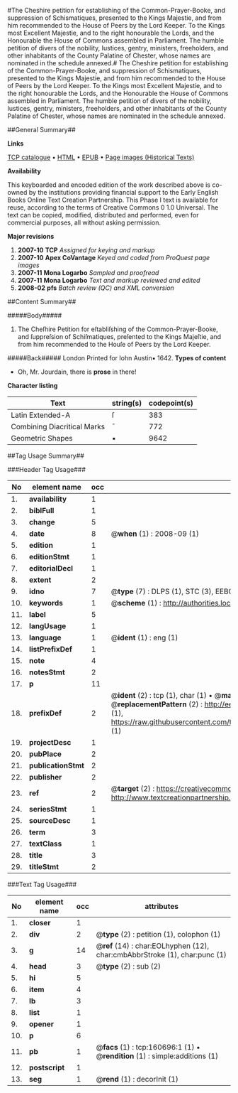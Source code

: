 #The Cheshire petition for establishing of the Common-Prayer-Booke, and suppression of Schismatiques, presented to the Kings Majestie, and from him recommended to the House of Peers by the Lord Keeper. To the Kings most Excellent Majestie, and to the right honourable the Lords, and the Honourable the House of Commons assembled in Parliament. The humble petition of divers of the nobility, Iustices, gentry, ministers, freeholders, and other inhabitants of the County Palatine of Chester, whose names are nominated in the schedule annexed.#
The Cheshire petition for establishing of the Common-Prayer-Booke, and suppression of Schismatiques, presented to the Kings Majestie, and from him recommended to the House of Peers by the Lord Keeper. To the Kings most Excellent Majestie, and to the right honourable the Lords, and the Honourable the House of Commons assembled in Parliament. The humble petition of divers of the nobility, Iustices, gentry, ministers, freeholders, and other inhabitants of the County Palatine of Chester, whose names are nominated in the schedule annexed.

##General Summary##

**Links**

[TCP catalogue](http://www.ota.ox.ac.uk/tcp/)  • 
[HTML](http://tei.it.ox.ac.uk/tcp/Texts-HTML/free/A79/A79453.html)  • 
[EPUB](http://tei.it.ox.ac.uk/tcp/Texts-EPUB/free/A79/A79453.epub) • 
[Page images (Historical Texts)](https://data.historicaltexts.jisc.ac.uk/view?pubId=eebo-99869110e&pageId=eebo-99869110e-160696-1)

**Availability**

This keyboarded and encoded edition of the
	       work described above is co-owned by the institutions
	       providing financial support to the Early English Books
	       Online Text Creation Partnership. This Phase I text is
	       available for reuse, according to the terms of Creative
	       Commons 0 1.0 Universal. The text can be copied,
	       modified, distributed and performed, even for
	       commercial purposes, all without asking permission.

**Major revisions**

1. __2007-10__ __TCP__ *Assigned for keying and markup*
1. __2007-10__ __Apex CoVantage__ *Keyed and coded from ProQuest page images*
1. __2007-11__ __Mona Logarbo__ *Sampled and proofread*
1. __2007-11__ __Mona Logarbo__ *Text and markup reviewed and edited*
1. __2008-02__ __pfs__ *Batch review (QC) and XML conversion*

##Content Summary##

#####Body#####

1. The Cheſhire Petition for eſtabliſshing of the Common-Prayer-Booke, and ſuppreſsion of Schiſmatiques, preſented to the Kings Majeſtie, and from him recommended to the Houſe of Peers by the Lord Keeper.

#####Back#####
London Printed for Iohn Austin▪ 1642.
**Types of content**

  * Oh, Mr. Jourdain, there is **prose** in there!

**Character listing**


|Text|string(s)|codepoint(s)|
|---|---|---|
|Latin Extended-A|ſ|383|
|Combining             Diacritical Marks|̄|772|
|Geometric Shapes|▪|9642|

##Tag Usage Summary##

###Header Tag Usage###

|No|element name|occ|attributes|
|---|---|---|---|
|1.|__availability__|1||
|2.|__biblFull__|1||
|3.|__change__|5||
|4.|__date__|8| @__when__ (1) : 2008-09 (1)|
|5.|__edition__|1||
|6.|__editionStmt__|1||
|7.|__editorialDecl__|1||
|8.|__extent__|2||
|9.|__idno__|7| @__type__ (7) : DLPS (1), STC (3), EEBO-CITATION (1), PROQUEST (1), VID (1)|
|10.|__keywords__|1| @__scheme__ (1) : http://authorities.loc.gov/ (1)|
|11.|__label__|5||
|12.|__langUsage__|1||
|13.|__language__|1| @__ident__ (1) : eng (1)|
|14.|__listPrefixDef__|1||
|15.|__note__|4||
|16.|__notesStmt__|2||
|17.|__p__|11||
|18.|__prefixDef__|2| @__ident__ (2) : tcp (1), char (1)  •  @__matchPattern__ (2) : ([0-9\-]+):([0-9IVX]+) (1), (.+) (1)  •  @__replacementPattern__ (2) : http://eebo.chadwyck.com/downloadtiff?vid=$1&page=$2 (1), https://raw.githubusercontent.com/textcreationpartnership/Texts/master/tcpchars.xml#$1 (1)|
|19.|__projectDesc__|1||
|20.|__pubPlace__|2||
|21.|__publicationStmt__|2||
|22.|__publisher__|2||
|23.|__ref__|2| @__target__ (2) : https://creativecommons.org/publicdomain/zero/1.0/ (1), http://www.textcreationpartnership.org/docs/. (1)|
|24.|__seriesStmt__|1||
|25.|__sourceDesc__|1||
|26.|__term__|3||
|27.|__textClass__|1||
|28.|__title__|3||
|29.|__titleStmt__|2||


###Text Tag Usage###

|No|element name|occ|attributes|
|---|---|---|---|
|1.|__closer__|1||
|2.|__div__|2| @__type__ (2) : petition (1), colophon (1)|
|3.|__g__|14| @__ref__ (14) : char:EOLhyphen (12), char:cmbAbbrStroke (1), char:punc (1)|
|4.|__head__|3| @__type__ (2) : sub (2)|
|5.|__hi__|5||
|6.|__item__|4||
|7.|__lb__|3||
|8.|__list__|1||
|9.|__opener__|1||
|10.|__p__|6||
|11.|__pb__|1| @__facs__ (1) : tcp:160696:1 (1)  •  @__rendition__ (1) : simple:additions (1)|
|12.|__postscript__|1||
|13.|__seg__|1| @__rend__ (1) : decorInit (1)|
